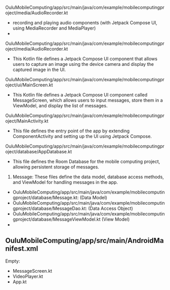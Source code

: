OuluMobileComputing/app/src/main/java/com/example/mobilecomputingproject/media/AudioRecorder.kt
- recording and playing audio components (with Jetpack Compose UI, using MediaRecorder and MediaPlayer)
-  

OuluMobileComputing/app/src/main/java/com/example/mobilecomputingproject/media/AudioRecorder.kt
- This Kotlin file defines a Jetpack Compose UI component that allows users to capture an image using the device camera and display the captured image in the UI.

OuluMobileComputing/app/src/main/java/com/example/mobilecomputingproject/ui/MainScreen.kt
- This Kotlin file defines a Jetpack Compose UI component called MessageScreen, which allows users to input messages, store them in a ViewModel, and display the list of messages.

OuluMobileComputing/app/src/main/java/com/example/mobilecomputingproject/MainActivity.kt
- This file defines the entry point of the app by extending ComponentActivity and setting up the UI using Jetpack Compose.

OuluMobileComputing/app/src/main/java/com/example/mobilecomputingproject/database/AppDatabase.kt
- This file defines the Room Database for the mobile computing project, allowing persistent storage of messages.

1. Message: These files define the data model, database access methods, and ViewModel for handling messages in the app.
- OuluMobileComputing/app/src/main/java/com/example/mobilecomputingproject/database/Message.kt: (Data Model)
- OuluMobileComputing/app/src/main/java/com/example/mobilecomputingproject/database/MessageDao.kt: (Data Access Object)
- OuluMobileComputing/app/src/main/java/com/example/mobilecomputingproject/database/MessageViewModel.kt (View Model)
-

OuluMobileComputing/app/src/main/AndroidManifest.xml
- 

Empty: 
- MessageScreen.kt
- VideoPlayer.kt
- App.kt